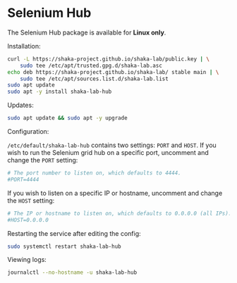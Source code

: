# Selenium Hub

The Selenium Hub package is available for **Linux only**.


Installation:

```sh
curl -L https://shaka-project.github.io/shaka-lab/public.key | \
    sudo tee /etc/apt/trusted.gpg.d/shaka-lab.asc
echo deb https://shaka-project.github.io/shaka-lab/ stable main | \
    sudo tee /etc/apt/sources.list.d/shaka-lab.list
sudo apt update
sudo apt -y install shaka-lab-hub
```

Updates:

```sh
sudo apt update && sudo apt -y upgrade
```

Configuration:

`/etc/default/shaka-lab-hub` contains two settings: `PORT` and `HOST`.
If you wish to run the Selenium grid hub on a specific port, uncomment and
change the `PORT` setting:

```sh
# The port number to listen on, which defaults to 4444.
#PORT=4444
```

If you wish to listen on a specific IP or hostname, uncomment and change the
`HOST` setting:

```sh
# The IP or hostname to listen on, which defaults to 0.0.0.0 (all IPs).
#HOST=0.0.0.0
```

Restarting the service after editing the config:

```sh
sudo systemctl restart shaka-lab-hub
```

Viewing logs:

```sh
journalctl --no-hostname -u shaka-lab-hub
```
